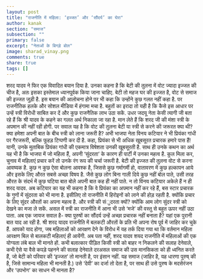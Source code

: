 ```yaml
---
layout: post
title: "राजनीति में महिला: ‘इज्जत’ और ‘सौंदर्य’ का घेरा"
author: kanak
section: "समाज"
subsection: ""
primary: false
excerpt: "नेताओं के बिगड़े बोल"
image: sharad_vinay.png
comments: true
share: true
tags: []
---
```


शरद यादव ने फिर एक विवादित बयान दिया है. उनका कहना है कि बेटी की तुलना में वोट ज्यादा इज्जत की चीज है, अतः इसका इस्तेमाल ध्यानपूर्वक किया जाना चाहिए. बेटी तो महज घर की इज्जत है, वोट से समाज की इज्जत जुड़ी है. इस बयान की आलोचना होने पर भी कहा कि उन्होंने कुछ गलत नहीं कहा है. पर राजनीतिक हलके और सोशल मीडिया में हंगामा मचा है. बहुतों का इरादा तो यही है कि कैसे इस आधार पर उन्हें स्त्री विरोधी साबित कर दें और कुछ राजनैतिक लाभ उठा सकें. उधर जदयू नेता केसी त्यागी जी बता रहे हैं कि श्री यादव के कहने का गलत अर्थ निकाला जा रहा है.
मान लेते हैं कि शरद जी की मंशा स्त्री के अपमान की नहीं रही होगी. पर सवाल यह है कि वोट की तुलना बेटी या स्त्री से करने की जरूरत क्या थी? क्या हमेशा अपनी बात के बीच स्त्री को लाना जरूरी है? अभी भाजपा नेता विनय कटियार ने भी प्रियंका गांधी पर गैरजरूरी, बल्कि फूहड़ टिप्पणी कर दी है. कहा, प्रियंका से भी अधिक खूबसूरत प्रचारक हमारे पास हैं! यानी, उनके मुताबिक प्रियंका गांधी की एकमात्र विषेशता उनकी खूबसूरती है. साथ ही उनके कथन का अर्थ यह भी है कि भाजपा में जो महिला हैं, अपनी ‘सुंदरता’ के कारण ही पार्टी में उनका महत्व है.
कुल मिला कर, चुनाव में महिलाएं प्रचार करें तो उनके रंग रूप की चर्चा जरूरी है. बेटी की इज्जत की तुलना वोट से करना आवष्यक है. कुछ न कुछ ऐसा बोलना आवश्क है, जिससे कुछ गर्मागर्मी हो, वातावरण में कुछ हल्कापन आये और इसके लिए औरत सबसे अच्छा विषय है. जैसे कुछ लोग बिना गाली दिये कुछ नहीं बोल पाते, उसी तरह औरत के संदर्भ में कुछ घटिया बात बोले अपनी बात कह ही नहीं पाते. न तो विनय कटियार अकेले हैं न ही शरद यादव. अब कटियार का यह भी कहना है कि वे प्रियंका का अपमान नहीं कर रहे हैं, बस  स्टार प्रचारक के गुणों में सुंदरता को भी माना है. इसीलिए तो राजनीति में हिरोइनों को लाने की होड़ रहती है. क्योंकि प्रचार के लिए सुंदर औरतों का अपना महत्व है. और स्त्री की संुदरता क्यों? क्योंकि आम लोग सुंदर स्त्री को देखने का मजा ले सकें. असल में स्त्री का राजनीति में आना भी उसे ‘मजे’ की वस्तु से बहुत ऊपर नहीं उठा पाता. अब एक जायज सवाल है- क्या पुरुषों का सौंदर्य उन्हें अच्छा प्रचारक नहीं बनाता है?
यहां एक पुरानी बात याद आ रही है. श्री शरद यादव राजनीति में बलकटी औरतों के प्रति भी अपना रोष पूर्व में जाहिर कर चुके हैं. आपको याद होगा, जब महिलाओं को आरक्षण देने के विरोध में यह तर्क दिया गया था कि वर्तमान महिला आरक्षण बिल से बालकटी महिलाएं ही आयेंगी. अब पता नहीं, शरद यादव शयद राजनीति में महिलाओं की एक योग्यता लंबे बाल भी मानते हों. कभी बलात्कार पीड़ित किसी स्त्री को बाहर न निकलने की सलाह देनेवाले, कभी ऐसे या वैसे कपड़े पहनने की सलाह देनेवाले दरअसल समाज की उस मानसिकता को ही ध्वनित करते हैं, जो बेटी को परिवार की ‘इज्जत’ तो मानती है, पर इंसान नहीं. यह समाज (जाहिर है, यह धारणा पुरुष् की है, जिसे सामान्य महिला भी मानती है.) उसे ‘देवी’ का दर्जा तो देता है, पर साथ ही उसे पुरुष के मदसेरंजन और ‘उपभोग’ का साधन भी मानता है?